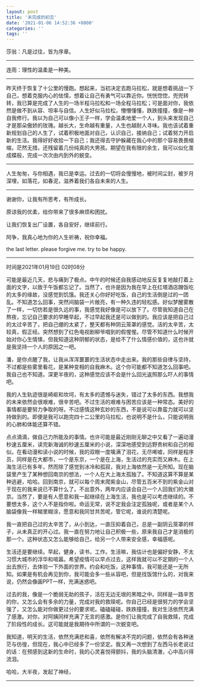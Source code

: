 ```yaml
---
layout: post
title: '未完成的初恋'
date: '2021-01-06 14:52:36 +0800'
categories: ''
tags: ''
---
```


莎翁：凡是过往，皆为序章。

- - - 

连雨：理性的温柔是一种美。

- - -

昨天终于恢复了十公里的慢跑。想起来，当初决定去跑马拉松，就是想着挑战一下自己，想着克服内心的怯懦，想着让自己有勇气可以靠近你。恍恍惚惚，兜兜转转，我已算是完成了人生的一场半程马拉松和一场全程马拉松；可是面对你，我依然是做不到从容、坦率与自信。人生好似马拉松，懵懵懂懂，跌跌撞撞，像是一种自我修行。我以为自己可以像小王子一样，学会温柔地爱一个人，到头来发现自己才是那朵傲娇的玫瑰。越长大，生命越有重量，人生也越耐人寻味。我也该试着重新规划自己的人生了，试着积极地面对自己，认识自己，接纳自己；试着努力开启新的生活。我得好好收拾一下自己；我还得去守护躲藏在我心中的那个容易畏畏缩缩，茫然无措，还残留着几份纯真的大男孩。期望在我有限的余生，我可以似化茧成蝶般，完成一次次由内到外的蜕变。

- - -

人生匆匆，与你相遇，我已是幸运。过去的一切将会慢慢地，被时间尘封，被岁月深埋，如落花，如春泥，滋养着我们各自未来的人生。

- - -

谢谢你，让我有所思考，有所成长。

原谅我的优柔，给你带来了很多麻烦和困扰。

让我们恢复出厂设置，各自安好，继续前行。

阿争，我真心地为你的人生祈祷，祝你幸福。

the last letter. please forgive me. try to be happy.

- - -

时间是2021年01月19日 02时08分

可能是最近几天，悲与痛到了极点。中午的时候还自我感动地反反复复地敲打着上面的文字，以致于午饭都忘记了。当然了，也许是因为我在早上在红塔酒店蹭饭吃的太多的缘故，没感觉到饥饿。我还关心你好好吃饭，自己的生活倒是过的一团乱。不知道怎么回事，突然间脑袋一片敞亮，有一种久违的轻松感。好似梦醒雾散了一样，一切仿若是很久远的事，我感觉我好像是可以放下了。尽管我知道自己在熬夜，忘记自己要求的早睡早起，不过早起我还是可以做到的。我应该是把自己过的太过辛苦了，把自己绷的太紧了，整天都有种阴云笼罩的感觉。活的太辛苦，太较真，假正经。突然想到了红色电视剧柳爷唱到的假惺惺。尽管不知道什么时候开始对你心生情愫，但我知道这种阴郁的状态，是给不了什么情感价值的，这也许就是我坚持一个人的原因之一吧。

潘，是你点醒了我，让我从浑浑噩噩的生活状态中走出来。我的那些自律与坚持，不过都是些雾里看花，是某种变相的自我麻木。这个你可能都不知道怎么回事吧。我自己也不知道。深更半夜的，这种感觉应该不会是什么回光返照那么吓人的事情吧。

我的人生轨迹很是崎岖和坎坷，有太多的遗憾与迷失，错过了太多的东西。我想我的未来依然会很艰难，很辛苦吧。不过生活的艰难与困苦应该是一种常态。美好的事情都是要努力争取的呀。不过感情这种玄妙的东西，不是说可以靠蛮力就可以坚持做到的。即便是我可以跑完四十二公里的马拉松，也说明不是什么，只能说明我的心肺和体能还算不错。

点点滴滴，做自己力所能及的事情。也许可能是最近刚刚无聊之中又看了一遍动漫秒速五厘米，读完新海诚的秒速五厘米的小说，深深地感受到远野贵树和自己的相似。在看动漫和读小说的时候，我的双眼一度噙满了泪花，无尽唏嘘，同样是程序员，同样是在大都市，一个是东京，一个是在上海，生活过的充实而又麻木。在上海生活已有多年，然而除了感觉到冰冷和孤寂，我对上海依然是一无所知。现在脑袋里产生了某种想回南京的想法，一个人在大上海太孤独了。不知道这算不算是某种逃避，哈哈。回到南京，就可以每个周末爬紫金山，尽管五百米不到的紫金山对于现在的我来说已不算什么了。不出意外，两年内应该会自己一个人回我们的大徽京。当然了，要是有人愿意和我一起继续在上海生活，我也是可以考虑继续的。不要想太多，这个人不是指你啦。命运无常，说不定我会注定孤独呢，或者是某个人脑袋像我一样糊里糊涂，愿意和我同甘共苦呢，管它呢，谁说的清楚呢。

我一直把自己过的太辛苦了，从小到达，一直压抑着自己，总是一副阴云笼罩的样子，从未真正的开心过。我一直在努力地让自己积极一些，原来我自己才是消极的那一个。这种状态又怎么能够给自己，给另一个人带来安全感，幸福感呢。

生活还是要继续。早起，健身，读书，工作。生活嘛，我估计也是偏好安静，不太习惯大城市的浮华和喧嚣。希望疫情可以早点过去，这样我就可以不定期的一个人出去旅行，去体验一下外面的世界。约会和吃饭，这种事情，我可能还是一无所知。如果是有机会再见到你，我可能会多一些从容吧，但是找饭馆什么的，对我来说，仍然会像画PPT一样，充满迷惑吧。

过去的我，像是一个脆弱无助的孩子，活在无边无垠的黑暗之中。同样是一路辛苦的你，又怎么会有多余的力量，完成对我的救赎呢。你自己已经是很努力的学会坚强了，又怎么能对你做更过分的要求呢。磕磕碰碰，跌跌撞撞，我对生活依然充满了感激。对你，对阿姨同样充满了无言的感激。是你们让我完成了自我救赎，完成了阶段性的成长。这可能就是我期待中所谓的一次蜕变吧。

我知道，明天的生活，依然充满悲和喜，依然有解决不完的问题，依然会有各种迷茫与彷徨，但现在，我心中已经多了一份坚定。我又再一次想到了左西马长老说过的话：在预感到这新的生命时，我的心灵喜悦得颤抖，我的头脑清澈，心中高兴得流泪。

哈哈，大半夜，发起了神经，

- - -
